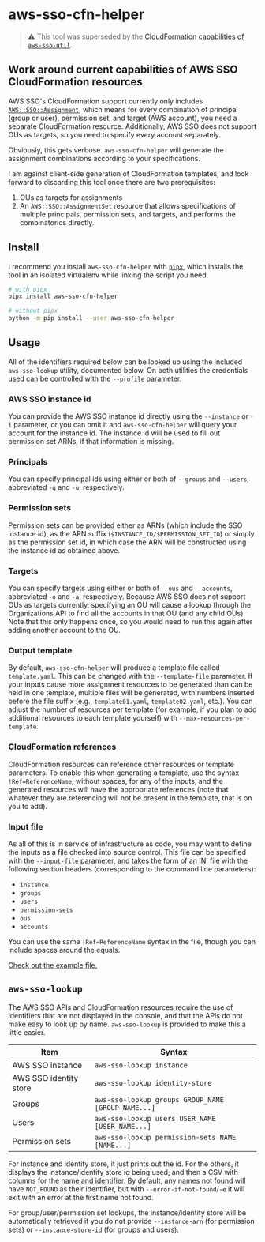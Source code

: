 # aws-sso-cfn-helper

> :warning: This tool was superseded by the [CloudFormation capabilities of `aws-sso-util`](https://github.com/benkehoe/aws-sso-util/blob/master/docs/cloudformation.md).

## Work around current capabilities of AWS SSO CloudFormation resources

AWS SSO's CloudFormation support currently only includes [`AWS::SSO::Assignment`](https://docs.aws.amazon.com/AWSCloudFormation/latest/UserGuide/aws-resource-sso-assignment.html), which means for every combination of principal (group or user), permission set, and target (AWS account), you need a separate CloudFormation resource. Additionally, AWS SSO does not support OUs as targets, so you need to specify every account separately.

Obviously, this gets verbose. `aws-sso-cfn-helper` will generate the assignment combinations according to your specifications.

I am against client-side generation of CloudFormation templates, and look forward to discarding this tool once there are two prerequisites:
1. OUs as targets for assignments
2. An `AWS::SSO::AssignmentSet` resource that allows specifications of multiple principals, permission sets, and targets, and performs the combinatorics directly.

## Install

I recommend you install `aws-sso-cfn-helper` with [`pipx`](https://pipxproject.github.io/pipx/), which installs the tool in an isolated virtualenv while linking the script you need.

```bash
# with pipx
pipx install aws-sso-cfn-helper

# without pipx
python -m pip install --user aws-sso-cfn-helper
```

## Usage
All of the identifiers required below can be looked up using the included `aws-sso-lookup` utility, documented below. On both utilities the credentials used can be controlled with the `--profile` parameter.

### AWS SSO instance id
You can provide the AWS SSO instance id directly using the `--instance` or `-i` parameter, or you can omit it and `aws-sso-cfn-helper` will query your account for the instance id. The instance id will be used to fill out permission set ARNs, if that information is missing.

### Principals
You can specify principal ids using either or both of `--groups` and `--users`, abbreviated `-g` and `-u`, respectively.

### Permission sets
Permission sets can be provided either as ARNs (which include the SSO instance id), as the ARN suffix (`$INSTANCE_ID/$PERMISSION_SET_ID`) or simply as the permission set id, in which case the ARN will be constructed using the instance id as obtained above.

### Targets
You can specify targets using either or both of `--ous` and `--accounts`, abbreviated `-o` and `-a`, respectively. Because AWS SSO does not support OUs as targets currently, specifying an OU will cause a lookup through the Organizations API to find all the accounts in that OU (and any child OUs). Note that this only happens once, so you would need to run this again after adding another account to the OU.

### Output template
By default, `aws-sso-cfn-helper` will produce a template file called `template.yaml`. This can be changed with the `--template-file` parameter. If your inputs cause more assignment resources to be generated than can be held in one template, multiple files will be generated, with numbers inserted before the file suffix (e.g., `template01.yaml`, `template02.yaml`, etc.). You can adjust the number of resources per template (for example, if you plan to add additional resources to each template yourself) with `--max-resources-per-template`.

### CloudFormation references

CloudFormation resources can reference other resources or template parameters. To enable this when generating a template, use the syntax `!Ref=ReferenceName`, without spaces, for any of the inputs, and the generated resources will have the appropriate references (note that whatever they are referencing will not be present in the template, that is on you to add).

### Input file
As all of this is in service of infrastructure as code, you may want to define the inputs as a file checked into source control. This file can be specified with the `--input-file` parameter, and takes the form of an INI file with the following section headers (corresponding to the command line parameters):
* `instance`
* `groups`
* `users`
* `permission-sets`
* `ous`
* `accounts`

You can use the same `!Ref=ReferenceName` syntax in the file, though you can include spaces around the equals.

[Check out the example file.](example.ini)

## `aws-sso-lookup`
The AWS SSO APIs and CloudFormation resources require the use of identifiers that are not displayed in the console, and that the APIs do not make easy to look up by name. `aws-sso-lookup` is provided to make this a little easier.

| Item                    | Syntax                                             |
| ----------------------- | -------------------------------------------------- |
| AWS SSO instance        | `aws-sso-lookup instance`                          |
| AWS SSO identity store  | `aws-sso-lookup identity-store`                    |
| Groups                  | `aws-sso-lookup groups GROUP_NAME [GROUP_NAME...]` |
| Users                   | `aws-sso-lookup users USER_NAME [USER_NAME...]`    |
| Permission sets         | `aws-sso-lookup permission-sets NAME [NAME...]`    |

For instance and identity store, it just prints out the id. For the others, it displays the instance/identity store id being used, and then a CSV with columns for the name and identifier. By default, any names not found will have `NOT_FOUND` as their identifier, but with `--error-if-not-found`/`-e` it will exit with an error at the first name not found.

For group/user/permission set lookups, the instance/identity store will be automatically retrieved if you do not provide `--instance-arn` (for permission sets) or `--instance-store-id` (for groups and users).
